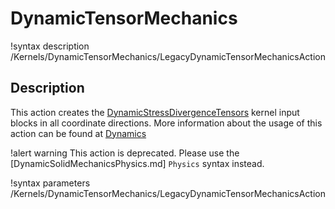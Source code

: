 # DynamicTensorMechanics

!syntax description /Kernels/DynamicTensorMechanics/LegacyDynamicTensorMechanicsAction

## Description

This action creates the [DynamicStressDivergenceTensors](/DynamicStressDivergenceTensors.md) kernel input blocks in all coordinate directions. More information about the usage of this action can be found at [Dynamics](/Dynamics.md)

!alert warning
This action is deprecated. Please use the [DynamicSolidMechanicsPhysics.md] `Physics` syntax instead.

!syntax parameters /Kernels/DynamicTensorMechanics/LegacyDynamicTensorMechanicsAction
